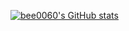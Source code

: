 [![bee0060's GitHub stats](https://github-readme-stats.vercel.app/api?username=bee0060)](https://github.com/anuraghazra/github-readme-stats)
